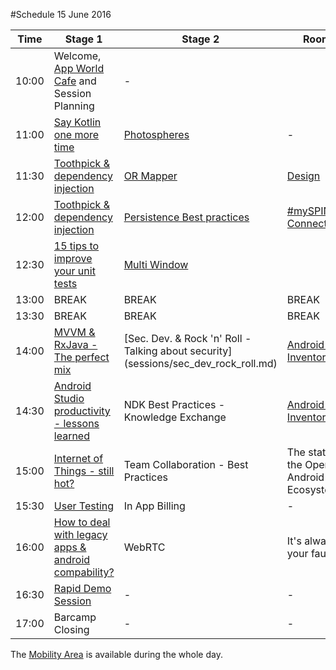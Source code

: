 #Schedule 15 June 2016

Time | Stage 1 | Stage 2 | Room 3 |  Workshop | 
-----|--------|---------|---------|---------
10:00  | Welcome, [App World Cafe](app_world_cafe.md) and Session Planning | - |  | 10:30 [Cognitive APIs, Emotions - 2.5h](microsoft_workshop1.md)
11:00  | [Say Kotlin one more time](sessions/kotlin_hendrik_kokocinski.md)|[Photospheres](sessions/photosphere_bodemann.md)|-|  
11:30  | [Toothpick & dependency injection](sessions/dependency_injection_toothpick_reguera.md)|[OR Mapper](sessions/or_mapper.md)|[Design](sessions/design_jonathan.md)| 
12:00  | [Toothpick & dependency injection](sessions/dependency_injection_toothpick_reguera.md)|[Persistence Best practices](sessions/persistance_best_practices.md)|[#mySPIN ConnectedCar](myspin.md)| 
12:30  | [15 tips to improve your unit tests](sessions/unit_tests_danny_preussler.md)| [Multi Window](sessions/multiwindow_support.md)|| 
13:00  | BREAK     | BREAK | BREAK | BREAK 
13:30  | BREAK     | BREAK | BREAK | BREAK 
14:00  | [MVVM & RxJava - The perfect mix](sessions/mmvm_and_rxjava_muntenescu.md)|[Sec. Dev. & Rock 'n' Roll - Talking about security] (sessions/sec_dev_rock_roll.md)|[Android App Inventor](sessions/appinventor_rolf.md)| [Cognitive APIs, Speech - 2.5h](microsoft_workshop2.md) 
14:30  | [Android Studio productivity - lessons learned](productive_android_studio_arsic.md)|NDK Best Practices - Knowledge Exchange|[Android App Inventor](sessions/appinventor_rolf.md)|-|  
15:00  | [Internet of Things - still hot?](sessions/internet_of_things_salman.md)| Team Collaboration - Best Practices|The state of the Open Android Ecosystem|
15:30  | [User Testing](sessions/user_testing_michel.md)|In App Billing|-|
16:00  | [How to deal with legacy apps & android compability?](sessions/legacy_apps.md)|WebRTC|It's always your fault|
16:30  | [Rapid Demo Session](rapid_demos.md)| - | - | -  
17:00  | Barcamp Closing        | - | - | -

The [Mobility Area](area_mobility.md) is available during the whole day.
